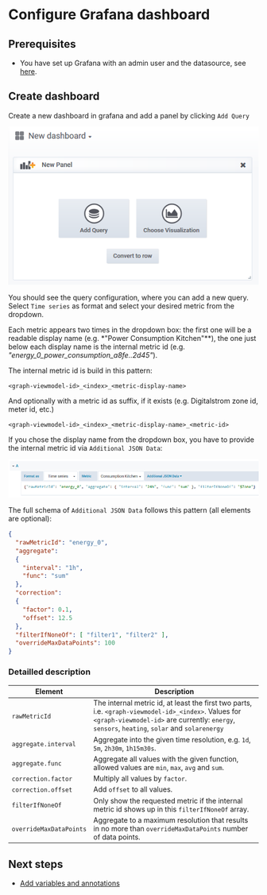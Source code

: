 ﻿# Configure Grafana dashboard

## Prerequisites

* You have set up Grafana with an admin user and the datasource, see [here](configure_datasource.md).

## Create dashboard

Create a new dashboard in grafana and add a panel by clicking `Add Query`

![Grafana add query screenshot](../img/grafana_add_query.png)

You should see the query configuration, where you can add a new query. Select `Time series` as format and select your desired metric from the dropdown.

Each metric appears two times in the dropdown box: the first one will be a readable display name (e.g. *"Power Consumption Kitchen"**), the one just below each display name is the internal metric id (e.g. *"energy_0_power_consumption_a8fe..2d45"*).

The internal metric id is build in this pattern:

    <graph-viewmodel-id>_<index>_<metric-display-name>

And optionally with a metric id as suffix, if it exists (e.g. Digitalstrom zone id, meter id, etc.)

    <graph-viewmodel-id>_<index>_<metric-display-name>_<metric-id>

If you chose the display name from the dropdown box, you have to provide the internal metric id via `Additional JSON Data`:

![Grafana dashboard query screenshot](../img/grafana_dashboard_query.png)

The full schema of `Additional JSON Data` follows this pattern (all elements are optional):

```json
{
  "rawMetricId": "energy_0",
  "aggregate":
  {
    "interval": "1h",
    "func": "sum"
  },
  "correction":
  {
    "factor": 0.1,
    "offset": 12.5
  },
  "filterIfNoneOf": [ "filter1", "filter2" ],
  "overrideMaxDataPoints": 100
}
```

### Detailled description

| Element | Description |
| --- | --- |
| `rawMetricId` | The internal metric id, at least the first two parts, i.e. `<graph-viewmodel-id>_<index>`. Values for `<graph-viewmodel-id>` are currently: `energy`, `sensors`, `heating`, `solar` and `solarenergy` |
| `aggregate.interval` | Aggregate into the given time resolution, e.g. `1d`, `5m`, `2h30m`, `1h15m30s`. |
| `aggregate.func` | Aggregate all values with the given function, allowed values are `min`, `max`, `avg` and `sum`. |
| `correction.factor` | Multiply all values by `factor`. |
| `correction.offset` | Add `offset` to all values. |
| `filterIfNoneOf` | Only show the requested metric if the internal metric id shows up in this `filterIfNoneOf` array. |
| `overrideMaxDataPoints` | Aggregate to a maximum resolution that results in no more than `overrideMaxDataPoints` number of data points. |

## Next steps

* [Add variables and annotations](configure_variables_annotations.md)
